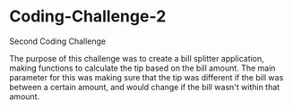 # Coding-Challenge-2
Second Coding Challenge

The purpose of this challenge was to create a bill splitter application, making functions to calculate the tip based on the bill amount. The main parameter for this was making sure that the tip was different if the bill was between a certain amount, and would change if the bill wasn't within that amount.